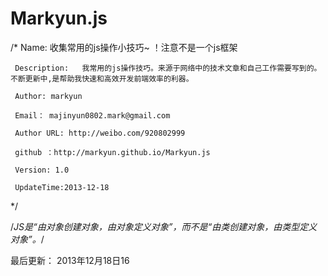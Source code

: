 Markyun.js
==========
/* 
   Name: 收集常用的js操作小技巧~ ！注意不是一个js框架
   
	 Description:   我常用的js操作技巧。来源于网络中的技术文章和自己工作需要写到的。不断更新中,是帮助我快速和高效开发前端效率的利器。
	 
	 Author: markyun
	 
	 Email： majinyun0802.mark@gmail.com
	 
	 Author URL: http://weibo.com/920802999  
	 
	 github ：http://markyun.github.io/Markyun.js
	 
	 Version: 1.0
	 
	 UpdateTime:2013-12-18
	 
*/

/*JS是“由对象创建对象，由对象定义对象”，而不是“由类创建对象，由类型定义对象”。*/


最后更新： 2013年12月18日16
